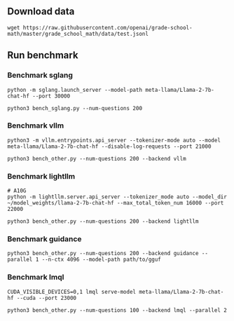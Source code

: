 ## Download data
```
wget https://raw.githubusercontent.com/openai/grade-school-math/master/grade_school_math/data/test.jsonl
```

## Run benchmark

### Benchmark sglang
```
python -m sglang.launch_server --model-path meta-llama/Llama-2-7b-chat-hf --port 30000
```

```
python3 bench_sglang.py --num-questions 200
```


### Benchmark vllm
```
python3 -m vllm.entrypoints.api_server --tokenizer-mode auto --model meta-llama/Llama-2-7b-chat-hf --disable-log-requests --port 21000
```

```
python3 bench_other.py --num-questions 200 --backend vllm
```


### Benchmark lightllm
```
# A10G
python -m lightllm.server.api_server --tokenizer_mode auto --model_dir ~/model_weights/llama-2-7b-chat-hf --max_total_token_num 16000 --port 22000
```

```
python3 bench_other.py --num-questions 200 --backend lightllm
```


### Benchmark guidance
```
python3 bench_other.py --num-questions 200 --backend guidance --parallel 1 --n-ctx 4096 --model-path path/to/gguf
```


### Benchmark lmql
```
CUDA_VISIBLE_DEVICES=0,1 lmql serve-model meta-llama/Llama-2-7b-chat-hf --cuda --port 23000
```

```
python3 bench_other.py --num-questions 100 --backend lmql --parallel 2
```
